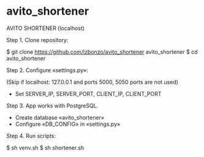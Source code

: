 # avito_shortener
AVITO SHORTENER
(localhost)

Step 1.
Clone repository:

$ git clone https://github.com/lzbonzo/avito_shortener avito_shortener 
$ cd avito_shortener

Step 2.
Configure «settings.py»:

(Skip if localhost: 127.0.0.1 and ports 5000, 5050 ports are not used)

- Set SERVER_IP, SERVER_PORT, CLIENT_IP, CLIENT_PORT 

Step 3.
App works with PostgreSQL.
- Create database «avito_shortener»
- Configure «DB_CONFIG» in «settings.py»

Step 4.
Run scripts:

$ sh venv.sh
$ sh shortener.sh 
